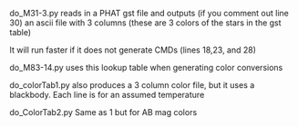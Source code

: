 do_M31-3.py  reads in a PHAT gst file and outputs (if you comment out line 30) an ascii file with 3 columns (these are 3 colors of the stars in the gst table)

It will run faster if it does not generate CMDs (lines 18,23, and 28)

do_M83-14.py uses this lookup table when generating color conversions

do_colorTab1.py also produces a 3 column color file, but it uses a blackbody.  Each line is for an assumed temperature

do_ColorTab2.py Same as 1 but for AB mag colors


